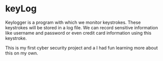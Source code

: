 # keyLog
Keylogger is a program with which we monitor keystrokes. These keystrokes will be stored in a log file. We can record sensitive information like username and password or even credit card information using this keystroke. 

This is my first cyber security project and a I had fun learning more about this on my own.
